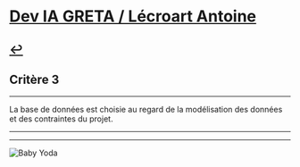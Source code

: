 
# [Dev IA GRETA / Lécroart Antoine](https://github.com/Dev-IA-2024/antoine.lecroart)

[↩️](..)
---

## Critère 3

---

La base de données est choisie au regard de la modélisation des données et des contraintes du projet.

---
---
![Baby Yoda](https://images3.alphacoders.com/110/1108129.jpg)
